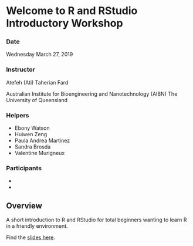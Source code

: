 # Welcome to R and RStudio Introductory Workshop

### Date
Wednesday March 27, 2019

### Instructor
Atefeh (Ati) Taherian Fard

Australian Institute for Bioengineering and Nanotechnology (AIBN)
The University of Queensland

### Helpers
* Ebony Watson
* Huiwen Zeng
* Paula Andrea Martinez
* Sandra Brosda
* Valentine Murigneux

### Participants
*
*




## Overview
A short introduction to R and RStudio for total beginners wanting to learn R in a friendly environment.

Find the [slides here](https://github.com/rladies/meetup-presentations_brisbane/blob/master/2019/03/R-Ladies_Brisbane_27March2019.pdf).
